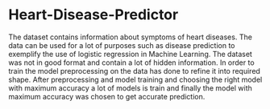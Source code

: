 # Heart-Disease-Predictor
The dataset contains information about symptoms of heart diseases. The data can be used for a lot of purposes such as disease prediction to exemplify the use of logistic regression in Machine Learning. The dataset was not in good format and contain a lot of hidden information. In order to train the model preprocessing on the data has done to refine it into required shape. After preprocessing and model training and choosing the right model with maximum accuracy a lot of models is train and finally the model with maximum accuracy was chosen to get accurate prediction.
